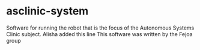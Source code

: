 # asclinic-system

Software for running the robot that is the focus of the Autonomous Systems Clinic subject.
Alisha added this line
This software was written by the Fejoa group
